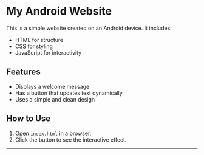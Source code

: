 # My Android Website

This is a simple website created on an Android device. It includes:

- HTML for structure
- CSS for styling
- JavaScript for interactivity

## Features
- Displays a welcome message
- Has a button that updates text dynamically
- Uses a simple and clean design

## How to Use
1. Open `index.html` in a browser.
2. Click the button to see the interactive effect.

---
